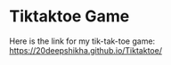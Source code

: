 # Tiktaktoe Game
Here is the link for my tik-tak-toe game: https://20deepshikha.github.io/Tiktaktoe/
